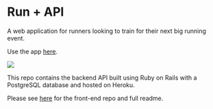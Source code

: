 # Run + API
A web application for runners looking to train for their next big running event.

Use the app [here](https://run-plus.herokuapp.com).

![](https://run-plus.herokuapp.com/images/run-plus.png)

This repo contains the backend API built using Ruby on Rails with a PostgreSQL database and hosted on Heroku.

Please see [here](https://github.com/carolinewilson/run-plus-frontend) for the front-end repo and full readme.


